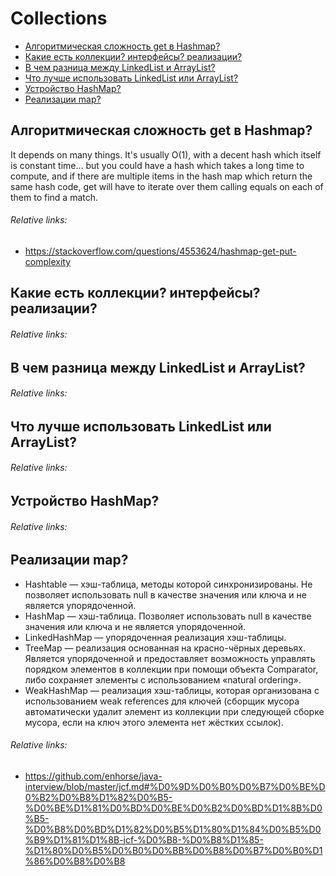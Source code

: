 # Collections
+ [Алгоритмическая сложность get в Hashmap?](#алгоритмическая-сложность-get-в-hashmap)
+ [Какие есть коллекции? интерфейсы? реализации?](#какие-есть-коллекции-интерфейсы-реализации)
+ [В чем разница между LinkedList и ArrayList?](#в-чем-разница-между-linkedlist-и-arraylist)
+ [Что лучше использовать LinkedList или ArrayList?](#что-лучше-использовать-linkedlist-или-arraylist)
+ [Устройство HashMap?](#устройство-hashmap)
+ [Реализации map?](#реализации-map)

## Алгоритмическая сложность get в Hashmap?
It depends on many things. It's usually O(1), with a decent hash which itself is constant time... but you could have a hash which takes a long time to compute, and if there are multiple items in the hash map which return the same hash code, get will have to iterate over them calling equals on each of them to find a match.
###### Relative links:
+ https://stackoverflow.com/questions/4553624/hashmap-get-put-complexity

## Какие есть коллекции? интерфейсы? реализации?
###### Relative links:

## В чем разница между LinkedList и ArrayList?
###### Relative links:

## Что лучше использовать LinkedList или ArrayList?
###### Relative links:

## Устройство HashMap?
###### Relative links:

## Реализации map?
+ Hashtable — хэш-таблица, методы которой синхронизированы. Не позволяет использовать null в качестве значения или ключа и не является упорядоченной.
+ HashMap — хэш-таблица. Позволяет использовать null в качестве значения или ключа и не является упорядоченной.
+ LinkedHashMap — упорядоченная реализация хэш-таблицы.
+ TreeMap — реализация основанная на красно-чёрных деревьях. Является упорядоченной и предоставляет возможность управлять порядком элементов в коллекции при помощи объекта Comparator, либо сохраняет элементы с использованием «natural ordering».
+ WeakHashMap — реализация хэш-таблицы, которая организована с использованием weak references для ключей (сборщик мусора автоматически удалит элемент из коллекции при следующей сборке мусора, если на ключ этого элемента нет жёстких ссылок).
###### Relative links:
+ https://github.com/enhorse/java-interview/blob/master/jcf.md#%D0%9D%D0%B0%D0%B7%D0%BE%D0%B2%D0%B8%D1%82%D0%B5-%D0%BE%D1%81%D0%BD%D0%BE%D0%B2%D0%BD%D1%8B%D0%B5-%D0%B8%D0%BD%D1%82%D0%B5%D1%80%D1%84%D0%B5%D0%B9%D1%81%D1%8B-jcf-%D0%B8-%D0%B8%D1%85-%D1%80%D0%B5%D0%B0%D0%BB%D0%B8%D0%B7%D0%B0%D1%86%D0%B8%D0%B8